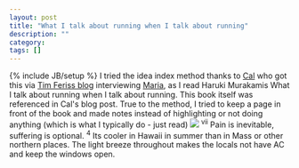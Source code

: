 ```yaml
---
layout: post
title: "What I talk about running when I talk about running"
description: ""
category: 
tags: []
---
```

{% include JB/setup %}
I tried the idea index method thanks to <a href="http://calnewport.com/">Cal</a> who got this via <a href="http://fourhourworkweek.com/">Tim Feriss blog</a> interviewing <a href="http://www.brainpickings.org/"> Maria</a>, as I read Haruki Murakamis What I talk about running when I talk about running. This book itself was referenced in Cal's blog post. True to the method, I tried to keep a page in front of the book and made notes instead of highlighting or not doing anything (which is what I typically do - just read)
<img src="http://upload.wikimedia.org/wikipedia/en/thumb/7/73/What_I_Talk_About.jpg/220px-What_I_Talk_About.jpg">
</img>
<sup>vii</sup> Pain is inevitable, suffering is optional.
<sup>4</sup> Its cooler in Hawaii in summer than in Mass or other northern places. The light breeze throughout makes the locals not have AC and keep the windows open.
